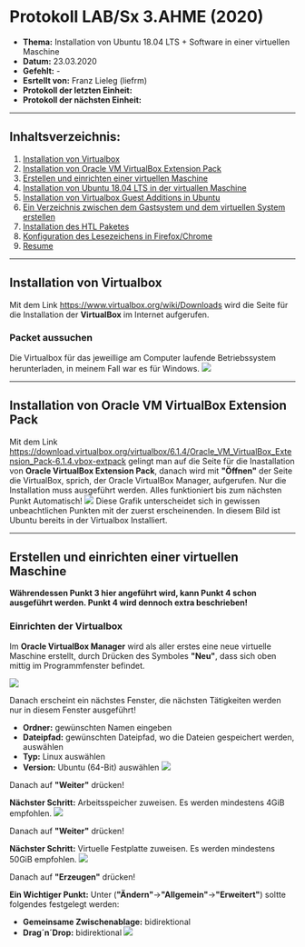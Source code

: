 # Protokoll LAB/Sx 3.AHME (2020)

* **Thema:** Installation von Ubuntu 18.04 LTS + Software in einer virtuellen Maschine
* **Datum:** 23.03.2020
* **Gefehlt:** -
* **Esrtellt von:** Franz Lieleg (liefrm)
* **Protokoll der letzten Einheit:**
* **Protokoll der nächsten Einheit:**

--------------------------------------------------------------------------------------------------------
## Inhaltsverzeichnis:

1. [Installation von Virtualbox](#installatio-von-virtualbox)
1. [Installation von Oracle VM VirtualBox Extension Pack](#installation-von-oracle-vm-virtualbox-extension-pack)
1. [Erstellen und einrichten einer virtuellen Maschine](#erstellen-und-einrichten-einer-virtuellen-maschine)
1. [Installation von Ubuntu 18.04 LTS in der virtuallen Maschine](#installetion-von-ubuntu-18.04-lts-in-der-virtuallen-maschine)
1. [Installation von Virtualbox Guest Additions in Ubuntu](#installation-von-virtualbox-guest-additions-in-ubuntu)
1. [Ein Verzeichnis zwischen dem Gastsystem und dem virtuellen System erstellen](#ein-verzeichnis-zwischen-dem-gastsystem-und-dem-virtuellen-system-erstellen)
1. [Installation des HTL Paketes](#installation-des-htl-paketes)
1. [Konfiguration des Lesezeichens in Firefox/Chrome](#konfiguration-des-lesezeichens-in-firefox/chrome)
1. [Resume](#resume)

-------------------------------------------------------------------------------------------------------
## Installation von Virtualbox
Mit dem Link https://www.virtualbox.org/wiki/Downloads wird die Seite für die Installation der **VirtualBox** im Internet aufgerufen.

### Packet aussuchen
Die Virtualbox für das jeweillige am Computer laufende Betriebssystem herunterladen, in meinem Fall war es für Windows.
![](https://cdn.discordapp.com/attachments/691664570208616518/692317087728664606/unknown.png)

-----------------------------------------------------------------------------------------------------------
## Installation von Oracle VM VirtualBox Extension Pack
Mit dem Link https://download.virtualbox.org/virtualbox/6.1.4/Oracle_VM_VirtualBox_Extension_Pack-6.1.4.vbox-extpack gelingt man auf die Seite für die Inastallation von **Oracle VirtualBox Extension Pack**, danach wird mit **"Öffnen"** der Seite die VirtualBox, sprich, der Oracle VirtualBox Manager, aufgerufen. Nur die Installation muss ausgeführt werden. Alles funktioniert bis zum nächsten Punkt Automatisch!
![](https://cdn.discordapp.com/attachments/691664570208616518/692322046234853436/unknown.png)
Diese Grafik unterscheidet sich in gewissen unbeachtlichen Punkten mit der zuerst erscheinenden. In diesem Bild ist Ubuntu bereits in der Virtualbox Installiert.

---------------------------------------------------------------------------------------------------------------
## Erstellen und einrichten einer virtuellen Maschine
**Währendessen Punkt 3 hier angeführt wird, kann Punkt 4  schon ausgeführt werden. Punkt 4 wird dennoch extra beschrieben!**

### Einrichten der Virtualbox
Im **Oracle VirtualBox Manager** wird als aller erstes eine neue virtuelle Maschine erstellt, durch Drücken des Symboles **"Neu"**, dass sich oben mittig im Programmfenster befindet.

![](https://cdn.discordapp.com/attachments/691664570208616518/692330649960448020/unknown.png)

Danach erscheint ein nächstes Fenster, die nächsten Tätigkeiten werden nur in diesem Fenster ausgeführt! 
* **Ordner:** gewünschten Namen eingeben
* **Dateipfad:** gewünschten Dateipfad, wo die Dateien gespeichert werden, auswählen
* **Typ:** Linux auswählen
* **Version:** Ubuntu (64-Bit) auswählen
![](https://media.discordapp.net/attachments/691664570208616518/692334047136841748/unknown.png?width=1443&height=617)

Danach auf **"Weiter"** drücken!

**Nächster Schritt:** Arbeitsspeicher zuweisen. Es werden mindestens 4GiB empfohlen.
![](https://media.discordapp.net/attachments/691664570208616518/692336097077755944/unknown.png)

Danach auf **"Weiter"** drücken!

**Nächster Schritt:** Virtuelle Festplatte zuweisen. Es werden mindestens 50GiB empfohlen.
![](https://media.discordapp.net/attachments/691664570208616518/692339161868402738/unknown.png)

Danach auf **"Erzeugen"** drücken!



**Ein Wichtiger Punkt:** Unter (**"Ändern"**->**"Allgemein"**->**"Erweitert"**) soltte folgendes festgelegt werden:
* **Gemeinsame Zwischenablage:** bidirektional
* **Drag´n´Drop:** bidirektional
![](https://media.discordapp.net/attachments/691664570208616518/692342307244212276/unknown.png)
